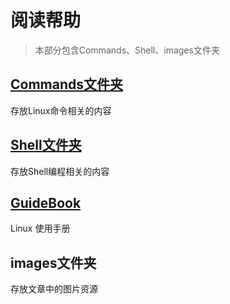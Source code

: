 # 阅读帮助
> 本部分包含Commands、Shell、images文件夹

## [Commands文件夹](./Commands/README.md)
存放Linux命令相关的内容

## [Shell文件夹](./Shell/README.md)
存放Shell编程相关的内容

## [GuideBook](./GuideBook/README.md)
Linux 使用手册

## images文件夹
存放文章中的图片资源

